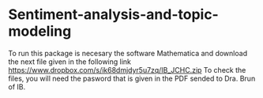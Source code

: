 # Sentiment-analysis-and-topic-modeling
To run this package is necesary the software Mathematica and download the next file given in the following link https://www.dropbox.com/s/ik68dmjdyr5u7zq/IB_JCHC.zip To check the files, you will need the pasword that is given in the PDF sended to Dra. Brun of IB.
